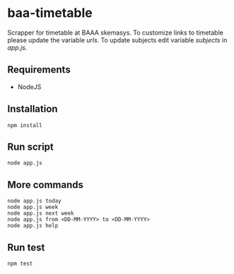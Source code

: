 # baa-timetable

Scrapper for timetable at BAAA skemasys. To customize links to timetable please
update the variable *urls*. To update subjects edit variable *subjects* 
in _app.js_.

## Requirements

* NodeJS

## Installation

```
npm install
```

## Run script

```
node app.js
```

## More commands
```
node app.js today
node app.js week
node app.js next week
node app.js from <DD-MM-YYYY> to <DD-MM-YYYY>
node app.js help
```

## Run test
```
npm test
```